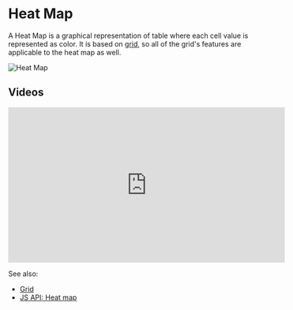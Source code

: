 <!-- TITLE: Heat Map -->
<!-- SUBTITLE: -->

# Heat Map

A Heat Map is a graphical representation of table where each cell value is represented as color.
It is based on [grid](grid.md), so all of the grid's features are applicable to the heat map as well.

![Heat Map](../../uploads/gifs/heat-map.gif "Heat Map")

## Videos

<iframe width="560" height="315" src="https://www.youtube.com/embed/7MBXWzdC0-I?start=2727" frameborder="0" allow="accelerometer; autoplay; clipboard-write; encrypted-media; gyroscope; picture-in-picture" allowfullscreen></iframe>

See also:
* [Grid](grid.md)
* [JS API: Heat map](https://public.datagrok.ai/js/samples/ui/viewers/types/heat-map)